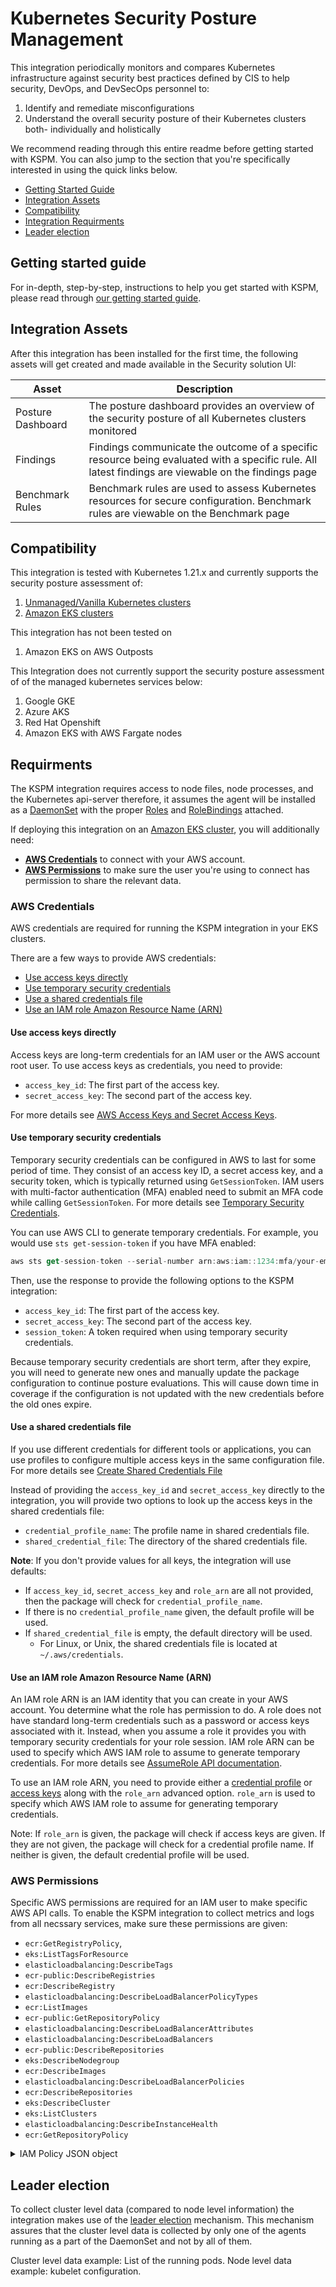 # Kubernetes Security Posture Management 

This integration periodically monitors and compares Kubernetes infrastructure against security best practices defined by CIS to help security, DevOps, and DevSecOps personnel to: 

1. Identify and remediate misconfigurations 
2. Understand the overall security posture of their Kubernetes clusters both- individually and holistically 


We recommend reading through this entire readme before getting started with KSPM. You can also jump to the section that you're specifically interested in using the quick links below. 

* [Getting Started Guide](#getting-started-guide)
* [Integration Assets](#integration-assets)
* [Compatibility](#compatibility)
* [Integration Requirments](#requirments)
* [Leader election](#leader-election)


## Getting started guide

For in-depth, step-by-step, instructions to help you get started with KSPM, please read through [our getting started guide](https://ela.st/getting-started-with-kspm). 

## Integration Assets 

After this integration has been installed for the first time, the following assets will get created and made available in the Security solution UI: 

| Asset             | Description                                                                                                                                         |
| ----------------- | --------------------------------------------------------------------------------------------------------------------------------------------------- |
| Posture Dashboard | The posture dashboard provides an overview of the security posture of all Kubernetes clusters monitored                                                |
| Findings          | Findings communicate the outcome of a specific resource being evaluated with a specific rule. All latest findings are viewable on the findings page |
| Benchmark Rules   | Benchmark rules are used to assess Kubernetes resources for secure configuration. Benchmark rules are viewable on the Benchmark page                                                                                                                                                   |

## Compatibility

This integration is tested with Kubernetes 1.21.x and currently supports the security posture assessment of:

1. [Unmanaged/Vanilla Kubernetes clusters](https://kubernetes.io/)
2. [Amazon EKS clusters](https://aws.amazon.com/eks/)

This integration has not been tested on 

1. Amazon EKS on AWS Outposts

This Integration does not currently support the security posture assessment of of the managed kubernetes services below:

1. Google GKE
2. Azure AKS 
3. Red Hat Openshift 
4. Amazon EKS with AWS Fargate nodes

## Requirments 

The KSPM integration requires access to node files, node processes, and the Kubernetes api-server therefore, it assumes the agent will be installed as a [DaemonSet](https://kubernetes.io/docs/concepts/workloads/controllers/daemonset/) with the proper [Roles](https://kubernetes.io/docs/reference/access-authn-authz/rbac/#role-and-clusterrole) and [RoleBindings](https://kubernetes.io/docs/reference/access-authn-authz/rbac/#rolebinding-and-clusterrolebinding) attached.


If deploying this integration on an [Amazon EKS cluster](https://docs.aws.amazon.com/eks/latest/userguide/what-is-eks.html), you will additionally need:

* [**AWS Credentials**](#aws-credentials) to connect with your AWS account.
* [**AWS Permissions**](#aws-permissions) to make sure the user you're using to connect has permission to share the relevant data.

### AWS Credentials


AWS credentials are required for running the KSPM integration in your EKS clusters.

There are a few ways to provide AWS credentials:

* [Use access keys directly](#use-access-keys-directly)
* [Use temporary security credentials](#use-temporary-security-credentials)
* [Use a shared credentials file](#shared-credentials-file)
* [Use an IAM role Amazon Resource Name (ARN)](#use-an-iam-role-amazon-resource-name-arn)

#### Use access keys directly

Access keys are long-term credentials for an IAM user or the AWS account root user.
To use access keys as credentials, you need to provide:

* `access_key_id`: The first part of the access key.
* `secret_access_key`: The second part of the access key.

For more details see [AWS Access Keys and Secret Access Keys](https://docs.aws.amazon.com/general/latest/gr/aws-sec-cred-types.html#access-keys-and-secret-access-keys).

#### Use temporary security credentials

Temporary security credentials can be configured in AWS to last for some period of time.
They consist of an access key ID, a secret access key, and a security token, which is 
typically returned using `GetSessionToken`.
IAM users with multi-factor authentication (MFA) enabled need to submit an MFA code
while calling `GetSessionToken`.
For more details see [Temporary Security Credentials](https://docs.aws.amazon.com/IAM/latest/UserGuide/id_credentials_temp.html).

You can use AWS CLI to generate temporary credentials. 
For example, you would use `sts get-session-token` if you have MFA enabled:

```js
aws sts get-session-token --serial-number arn:aws:iam::1234:mfa/your-email@example.com --duration-seconds 129600 --token-code 123456
```

Then, use the response to provide the following options to the KSPM integration:

* `access_key_id`: The first part of the access key.
* `secret_access_key`: The second part of the access key.
* `session_token`: A token required when using temporary security credentials.

Because temporary security credentials are short term, after they expire, you will need
to generate new ones and manually update the package configuration to continue posture evaluations.
This will cause down time in coverage if the configuration is not updated with the new credentials before the old ones expire. 

#### Use a shared credentials file

If you use different credentials for different tools or applications, you can use profiles to 
configure multiple access keys in the same configuration file.
For more details see [Create Shared Credentials File](https://docs.aws.amazon.com/sdkref/latest/guide/file-format.html#file-format-creds)

Instead of providing the `access_key_id` and `secret_access_key` directly to the integration,
you will provide two options to look up the access keys in the shared credentials file:

* `credential_profile_name`: The profile name in shared credentials file.
* `shared_credential_file`: The directory of the shared credentials file.

**Note**: If you don't provide values for all keys, the integration will use defaults:
- If `access_key_id`, `secret_access_key` and `role_arn` are all not provided, then the package will check for `credential_profile_name`.
- If there is no `credential_profile_name` given, the default profile will be used.
- If `shared_credential_file` is empty, the default directory will be used.
  - For Linux, or Unix, the shared credentials file is located at `~/.aws/credentials`.

#### Use an IAM role Amazon Resource Name (ARN)

An IAM role ARN is an IAM identity that you can create in your AWS account. You determine what the role has permission to do.
A role does not have standard long-term credentials such as a password or access keys associated with it.
Instead, when you assume a role it provides you with temporary security credentials for your role session.
IAM role ARN can be used to specify which AWS IAM role to assume to generate temporary credentials.
For more details see [AssumeRole API documentation](https://docs.aws.amazon.com/STS/latest/APIReference/API_AssumeRole.html).

To use an IAM role ARN, you need to provide either a [credential profile](#use-a-shared-credentials-file) or
[access keys](#use-access-keys-directly) along with the `role_arn` advanced option.
`role_arn` is used to specify which AWS IAM role to assume for generating temporary credentials.

Note: If `role_arn` is given, the package will check if access keys are given.
If they are not given, the package will check for a credential profile name.
If neither is given, the default credential profile will be used. 


### AWS Permissions

Specific AWS permissions are required for an IAM user to make specific AWS API calls.
To enable the KSPM integration to collect metrics and logs from all necssary services,
make sure these permissions are given:

* `ecr:GetRegistryPolicy`,
* `eks:ListTagsForResource`
* `elasticloadbalancing:DescribeTags`
* `ecr-public:DescribeRegistries`
* `ecr:DescribeRegistry`
* `elasticloadbalancing:DescribeLoadBalancerPolicyTypes`
* `ecr:ListImages`
* `ecr-public:GetRepositoryPolicy`
* `elasticloadbalancing:DescribeLoadBalancerAttributes`
* `elasticloadbalancing:DescribeLoadBalancers`
* `ecr-public:DescribeRepositories`
* `eks:DescribeNodegroup`
* `ecr:DescribeImages`
* `elasticloadbalancing:DescribeLoadBalancerPolicies`
* `ecr:DescribeRepositories`
* `eks:DescribeCluster`
* `eks:ListClusters`
* `elasticloadbalancing:DescribeInstanceHealth`
* `ecr:GetRepositoryPolicy`

<details>
<summary>IAM Policy JSON object</summary>

```js

{
    "Version": "2012-10-17",
    "Statement": [
        {
            "Effect": "Allow",
            "Action": [
                "ecr:GetRegistryPolicy",
                "eks:ListTagsForResource",
                "elasticloadbalancing:DescribeTags",
                "ecr-public:DescribeRegistries",
                "ecr:DescribeRegistry",
                "elasticloadbalancing:DescribeLoadBalancerPolicyTypes",
                "ecr:ListImages",
                "ecr-public:GetRepositoryPolicy",
                "elasticloadbalancing:DescribeLoadBalancerAttributes",
                "elasticloadbalancing:DescribeLoadBalancers",
                "ecr-public:DescribeRepositories",
                "eks:DescribeNodegroup",
                "ecr:DescribeImages",
                "elasticloadbalancing:DescribeLoadBalancerPolicies",
                "ecr:DescribeRepositories",
                "eks:DescribeCluster",
                "eks:ListClusters",
                "elasticloadbalancing:DescribeInstanceHealth",
                "ecr:GetRepositoryPolicy"
            ],
            "Resource": "*"
        }
    ]
}

```

</details>


## Leader election

To collect cluster level data (compared to node level information) the integration makes use of the [leader election](https://www.elastic.co/guide/en/fleet/master/kubernetes_leaderelection-provider.html) mechanism.
This mechanism assures that the cluster level data is collected by only one of the agents running as a part of the DaemonSet and not by all of them.

Cluster level data example: List of the running pods.
Node level data example: kubelet configuration.